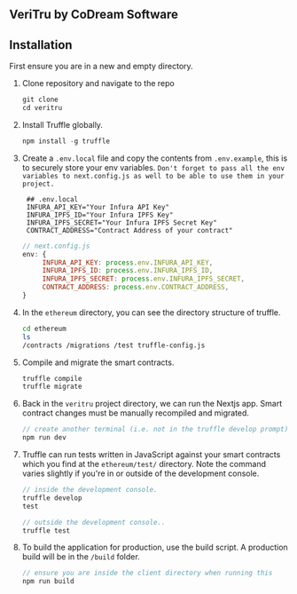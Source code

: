 ## VeriTru by CoDream Software

## Installation

First ensure you are in a new and empty directory.

1. Clone repository and navigate to the repo
   ```javascript
   git clone
   cd veritru
   ```

2. Install Truffle globally.
    ```javascript
    npm install -g truffle
    ```

3. Create a `.env.local` file and copy the contents from `.env.example`, this is to securely store your env variables. `Don't forget to pass all the env variables to next.config.js as well to be able to use them in your project.`
   ```
    ## .env.local
    INFURA_API_KEY="Your Infura API Key"
    INFURA_IPFS_ID="Your Infura IPFS Key"
    INFURA_IPFS_SECRET="Your Infura IPFS Secret Key"
    CONTRACT_ADDRESS="Contract Address of your contract"
   ```
   ```javascript
   // next.config.js
   env: {
        INFURA_API_KEY: process.env.INFURA_API_KEY,
        INFURA_IPFS_ID: process.env.INFURA_IPFS_ID,
        INFURA_IPFS_SECRET: process.env.INFURA_IPFS_SECRET,
        CONTRACT_ADDRESS: process.env.CONTRACT_ADDRESS,
   }
   ```

4. In the `ethereum` directory, you can see the directory structure of truffle.
    ```bash
    cd ethereum
    ls
    /contracts /migrations /test truffle-config.js
    ```

5. Compile and migrate the smart contracts.
    ```javascript
    truffle compile
    truffle migrate
    ```

6. Back in the `veritru` project directory, we can run the Nextjs app. Smart contract changes must be manually recompiled and migrated.
    ```javascript
    // create another terminal (i.e. not in the truffle develop prompt)
    npm run dev
    ```

7. Truffle can run tests written in JavaScript against your smart contracts which you find at the `ethereum/test/` directory. Note the command varies slightly if you're in or outside of the development console.
    ```javascript
    // inside the development console.
    truffle develop
    test

    // outside the development console..
    truffle test
    ```

8. To build the application for production, use the build script. A production build will be in the `/build` folder.
    ```javascript
    // ensure you are inside the client directory when running this
    npm run build
    ```